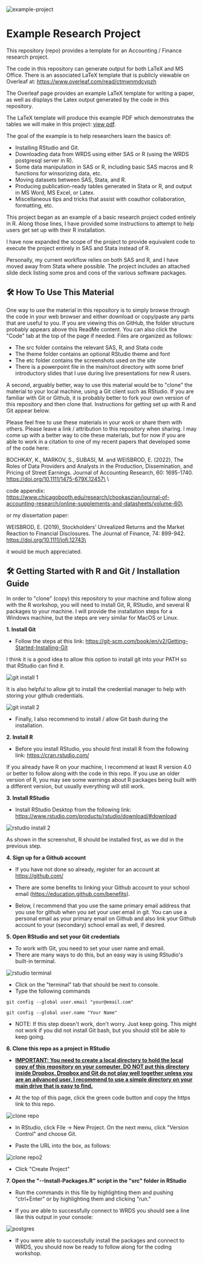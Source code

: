 ![example-project](https://socialify.git.ci/eweisbrod/example-project/image?description=1&font=Inter&forks=1&issues=1&name=1&owner=1&pattern=Solid&pulls=1&stargazers=1&theme=Light)

# Example Research Project
This repository (repo) provides a template for an Accounting / Finance research project. 

The code in this repository can generate output for both LaTeX and MS Office. There is an associated LaTeX template that is publicly viewable on Overleaf at:  https://www.overleaf.com/read/ctmwnmdcypzh

The Overleaf page provides an example LaTeX template for writing a paper, as well as displays the Latex output generated by the code in this repository. 

The LaTeX template will produce this example PDF which demonstrates the tables we will make in this project: [view pdf](./etc/Paper_Template.pdf).

The goal of the example is to help researchers learn the basics of:
* Installing RStudio and Git.
* Downloading data from WRDS using either SAS or R (using the WRDS postgresql server in R).
* Some data manipulation in SAS or R, including basic SAS macros and R functions for winsorizing data, etc.
* Moving datasets between SAS, Stata, and R.
* Producing publication-ready tables generated in Stata or R, and output in MS Word, MS Excel, or Latex.
* Miscellaneous tips and tricks that assist with coauthor collaboration, formatting, etc.

This project began as an example of a basic research project coded entirely in R. Along those lines, I have provided some instructions to attempt to help users get set up with their R installation. 

I have now expanded the scope of the project to provide equivalent code to execute the project entirely in SAS and Stata instead of R. 

Personally, my current workflow relies on both SAS and R, and I have moved away from Stata where possible. The project includes an attached slide deck listing some pros and cons of the various software packages.

<h2>🛠️ How To Use This Material </h2>
One way to use the material in this repository is to simply browse through the code in your web browser and either download or copy/paste any parts that are useful to you. If you are viewing this on GitHub, the folder structure probably appears above this ReadMe content. You can also click the "Code" tab at the top of the page if needed. Files are organized as follows:


* The src folder contains the relevant SAS, R, and Stata code
* The theme folder contains an optional RStudio theme and font
* The etc folder contains the screenshots used on the site
* There is a powerpoint file in the main/root directory with some brief introductory slides that I use during live presentations for new R users.

A second, arguably better, way to use this material would be to "clone" the material to your local machine, using a Git client such as RStudio. If you are familiar with Git or Github, it is probably better to fork your own version of this repository and then clone that. Instructions for getting set up with R and Git appear below. 

Please feel free to use these materials in your work or share them with others. Please leave a link / attribution to this repository when sharing. I may come up with a better way to cite these materials, but for now if you are able to work in a citation to one of my recent papers that developed some of the code here:

BOCHKAY, K., MARKOV, S., SUBASI, M. and WEISBROD, E. (2022), The Roles of Data Providers and Analysts in the Production, Dissemination, and Pricing of Street Earnings. Journal of Accounting Research, 60: 1695-1740. https://doi.org/10.1111/1475-679X.12457\
\

code appendix: https://www.chicagobooth.edu/research/chookaszian/journal-of-accounting-research/online-supplements-and-datasheets/volume-60\

or my dissertation paper:

WEISBROD, E. (2019), Stockholders’ Unrealized Returns and the Market Reaction to Financial Disclosures. The Journal of Finance, 74: 899-942. https://doi.org/10.1111/jofi.12743\


it would be much appreciated. 

<h2>🛠️ Getting Started with R and Git / Installation Guide </h2>

In order to "clone" (copy) this repository to your machine and follow along with the R workshop, you will need to install Git, R, RStudio, and several R packages to your machine. I will provide the installation steps for a Windows machine, but the steps are very similar for MacOS or Linux. 

<p><b>1. Install Git </b></p>

* Follow the steps at this link: https://git-scm.com/book/en/v2/Getting-Started-Installing-Git

I think it is a good idea to allow this option to install git into your PATH so that RStudio can find it. 

<img src="/etc/git1.jpg" alt="git install 1" >

It is also helpful to allow git to install the credential manager to help with storing your github credentials. 

<img src="/etc/git2.jpg" alt="git install 2" >

* Finally, I also recommend to install / allow Git bash during the installation. 


<p><b> 2. Install R </b></p>

* Before you install RStudio, you should first install R from the following link: https://cran.rstudio.com/

If you already have R on your machine, I recommend at least R version 4.0 or better to follow along with the code in this repo. If you use an older version of R, you may see some warnings about R packages being built with a different version, but usually everything will still work.


<p><b> 3. Install RStudio </b></p>

* Install RStudio Desktop from the following link: https://www.rstudio.com/products/rstudio/download/#download

<img src="/etc/rstudio1.jpg" alt="rstudio install 2" >

As shown in the screenshot, R should be installed first, as we did in the previous step. 

<p><b> 4. Sign up for a Github account </b></p>

* If you have not done so already, register for an account at https://github.com/

* There are some benefits to linking your Github account to your school email (https://education.github.com/benefits). 

* Below, I recommend that you use the same primary email address that you use for github when you set your user.email in git. You can use a personal email as your primary email on Github and also link your Github account to your (secondary) school email as well, if desired.

<p><b> 5. Open RStudio and set your Git credentials </b></p>

* To work with Git, you need to set your user name and email. 
* There are many ways to do this, but an easy way is using RStudio's built-in terminal. 

<img src="/etc/terminal1.jpg" alt="rstudio terminal" >

* Click on the "terminal" tab that should be next to console.
* Type the following commands

```
git config --global user.email "your@email.com"
```
```
git config --global user.name "Your Name"
```

* NOTE: If this step doesn't work, don't worry. Just keep going. This might not work if you did not install Git bash, but you should still be able to keep going.

<p><b> 6. Clone this repo as a project in RStudio </b></p>

* <b><ins> IMPORTANT: You need to create a local directory to hold the local copy of this repository on your computer. DO NOT put this directory inside Dropbox. Dropbox and Git do not play well together unless you are an advanced user. I recommend to use a simple directory on your main drive that is easy to find.  </b></ins>

* At the top of this page, click the green code button and copy the https link to this repo.

<img src="/etc/clone1.jpg" alt="clone repo" >

* In RStudio, click File -> New Project. On the next menu, click "Version Control" and choose Git.

* Paste the URL into the box, as follows:

<img src="/etc/clone2.jpg" alt="clone repo2" >

* Click "Create Project" 

<p><b> 7. Open the "--Install-Packages.R" script in the "src" folder in RStudio </b></p>

* Run the commands in this file by highlighting them and pushing "ctrl+Enter" or by highlighting them and clicking "run."

* If you are able to successfully connect to WRDS you should see a line like this output in your console:


<img src="/etc/postgres.PNG" alt="postgres" >

* If you were able to successfully install the packages and connect to WRDS, you should now be ready to follow along for the coding workshop.

